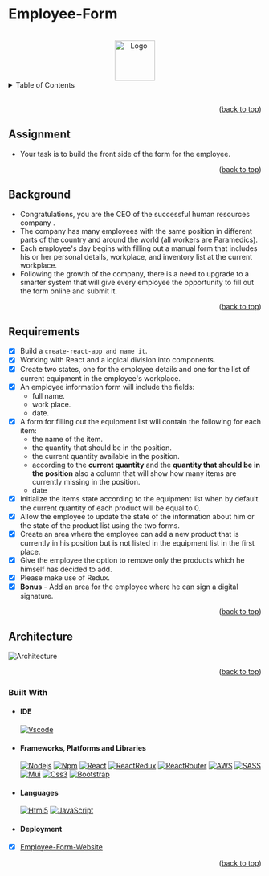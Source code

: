 # Employee-Form

<div id="top"></div>

<!-- PROJECT LOGO -->
</br>
<div style= "text-align:center;cursor: default;">
    <img target="blank" src="https://www.coachingpositiveperformance.com/wp-content/uploads/2015/11/rsz_contextualised-lists.png" alt="Logo" width="80" height="80">
</div>

<!-- TABLE OF CONTENTS -->
<details>
  <summary>Table of Contents</summary>
  <ol>
    <li>
      <ul>
    <li><a href="#assignment">Assignment</a></li>
    <li><a href="#background">Background</a></li>
    <li><a href="#requirements">Requirements</a></li>
    <li><a href="#architecture">Architecture</a></li>
        <li><a href="#built-with">Built With</a></li>
          <ul>
        <li><a href="#ide">IDE</a></li>
        <li><a href="#frameworks-platforms-and-libraries">Frameworks, Platforms and Libraries</a></li>
        <li><a href="#languages">Languages</a></li>
        <li><a href="#deployment">Deployment</a></li>
          </ul>        
      </ul>
    </li>
  </ol>
</details>
</br>

<p style= "text-align:right">(<a href="#top">back to top</a>)</p>

## Assignment

- Your task is to build the front side of the form for the employee.

<p style= "text-align:right">(<a href="#top">back to top</a>)</p>

## Background

- Congratulations, you are the CEO of the successful human resources company .
- The company has many employees with the same position in different parts of the country and around the world (all workers are Paramedics).
- Each employee's day begins with filling out a manual form that includes his or her personal details, workplace, and inventory list at the current workplace.
- Following the growth of the company, there is a need to upgrade to a smarter system that will give every employee the opportunity to fill out the form online and submit it.

<p style= "text-align:right">(<a href="#top">back to top</a>)</p>

## Requirements

- [x] Build a `create-react-app and name it`.
- [x] Working with React and a logical division into components.
- [x] Create two states, one for the employee details and one for the list of current equipment in the employee's workplace.
- [x] An employee information form will include the fields:
  - full name.
  - work place.
  - date.
- [x] A form for filling out the equipment list will contain the following for each item:
  - the name of the item.
  - the quantity that should be in the position.
  - the current quantity available in the position.
  - according to the **current quantity** and the **quantity that should be in the position** also a column that will show how many items are currently missing in the position.
  - date
- [x] Initialize the items state according to the equipment list when by default the current quantity of each product will be equal to 0.
- [x] Allow the employee to update the state of the information about him or the state of the product list using the two forms.
- [x] Create an area where the employee can add a new product that is currently in his position but is not listed in the equipment list in the first place.
- [x] Give the employee the option to remove only the products which he himself has decided to add.
- [x] Please make use of Redux.
- [x] **Bonus** - Add an area for the employee where he can sign a digital signature.

<p style= "text-align:right">(<a href="#top">back to top</a>)</p>

## Architecture

![Architecture](./images/Dictionary-Architecture.png)

<p style= "text-align:right">(<a href="#top">back to top</a>)</p>

### Built With

- #### IDE

  [![Vscode][vscode-shield]][vscode-url]

- #### Frameworks, Platforms and Libraries

  [![Nodejs][nodejs-shield]][nodejs-url]
  [![Npm][npm-shield]][npm-url]
  [![React][react-shield]][react-url]
  [![ReactRedux][react-redux-shield]][react-redux-url]
  [![ReactRouter][react-router-shield]][react-router-url]
  [![AWS][aws-shield]][aws-url]
  [![SASS][sass-shield]][sass-url]
  [![Mui][mui-shield]][mui-url]
  [![Css3][css3-shield]][css3-url]
  [![Bootstrap][bootstrap-shield]][bootstrap-url]

- #### Languages

  [![Html5][html5-shield]][html5-url]
  [![JavaScript][javascript-shield]][javascript-url]

- #### Deployment
- [x] [Employee-Form-Website](http://employeform.s3-website.us-east-2.amazonaws.com/)

<p style= "text-align:right">(<a href="#top">back to top</a>)</p>

<!-- Badges -->

<!-- build with -->

<!-- IDE -->

[vscode-url]: https://code.visualstudio.com/
[vscode-shield]: https://img.shields.io/badge/Visual_Studio_Code-0078D4?style=for-the-badge&logo=visual%20studio%20code&logoColor=white

<!-- Frameworks -->
<!-- Nodejs -->

[nodejs-url]: https://nodejs.org/en/
[nodejs-shield]: https://img.shields.io/badge/Node.js-339933?style=for-the-badge&logo=nodedotjs&logoColor=whit

<!-- Npm -->

[npm-url]: https://www.npmjs.com/
[npm-shield]: https://img.shields.io/badge/npm-CB3837?style=for-the-badge&logo=npm&logoColor=white

<!-- Aws-->

[aws-shield]: https://img.shields.io/badge/AWS-%23FF9900.svg?style=for-the-badge&logo=amazon-aws&logoColor=white
[aws-url]: https://aws.amazon.com/

<!--React  -->

[react-shield]: https://img.shields.io/badge/React-20232A?style=for-the-badge&logo=react&logoColor=61DAFB
[react-url]: https://reactjs.org/

<!--React-redux  -->

[react-redux-shield]: https://img.shields.io/badge/redux-%23593d88.svg?style=for-the-badge&logo=redux&logoColor=white
[react-redux-url]: https://react-redux.js.org/

<!--React-router  -->

[react-router-shield]: https://img.shields.io/badge/React_Router-CA4245?style=for-the-badge&logo=react-router&logoColor=white
[react-router-url]: https://reactrouter.com/

<!-- Mui -->

[mui-shield]: https://img.shields.io/badge/MUI-%230081CB.svg?style=for-the-badge&logo=material-ui&logoColor=white
[mui-url]: https://mui.com/

<!-- Sass -->

[sass-shield]: https://img.shields.io/badge/SASS-hotpink.svg?style=for-the-badge&logo=SASS&logoColor=white
[sass-url]: https://sass-lang.com/

<!-- Css3 -->

[css3-shield]: https://img.shields.io/badge/css3-%231572B6.svg?style=for-the-badge&logo=css3&logoColor=white
[css3-url]: https://en.wikipedia.org/wiki/CSS

<!-- Bootstrap -->

[bootstrap-shield]: https://img.shields.io/badge/bootstrap-%23563D7C.svg?style=for-the-badge&logo=bootstrap&logoColor=white
[bootstrap-url]: https://getbootstrap.com/

<!-- Languages -->

<!-- Html5-->

[html5-url]: https://developer.mozilla.org/en-US/docs/Glossary/HTML5
[html5-shield]: https://img.shields.io/badge/HTML5-E34F26?style=for-the-badge&logo=html5&logoColor=white

<!-- JavaScript -->

[javascript-url]: https://developer.mozilla.org/en-US/docs/Web/JavaScript
[javascript-shield]: https://img.shields.io/badge/JavaScript-323330?style=for-the-badge&logo=javascript&logoColor=F7DF1E
